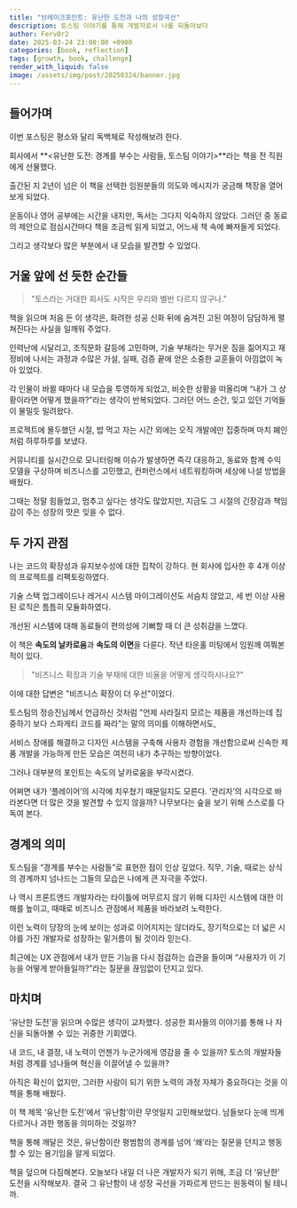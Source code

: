 ```yaml
---
title: "브레이크포인트: 유난한 도전과 나의 성장곡선"
description: 토스팀 이야기를 통해 개발자로서 나를 되돌아보다
author: Ferv0r2
date: 2025-03-24 23:00:00 +0900
categories: [book, reflection]
tags: [growth, book, challenge]
render_with_liquid: false
image: /assets/img/post/20250324/banner.jpg
---
```


## **들어가며**

이번 포스팅은 평소와 달리 독백체로 작성해보려 한다.

회사에서 **<유난한 도전: 경계를 부수는 사람들, 토스팀 이야기>**라는 책을 전 직원에게 선물했다.

출간된 지 2년이 넘은 이 책을 선택한 임원분들의 의도와 메시지가 궁금해 책장을 열어보게 되었다.

운동이나 영어 공부에는 시간을 내지만, 독서는 그다지 익숙하지 않았다. 그러던 중 동료의 제안으로 점심시간마다 책을 조금씩 읽게 되었고, 어느새 책 속에 빠져들게 되었다.

그리고 생각보다 많은 부분에서 내 모습을 발견할 수 있었다.

## **거울 앞에 선 듯한 순간들**

> "토스라는 거대한 회사도 시작은 우리와 별반 다르지 않구나."

책을 읽으며 처음 든 이 생각은, 화려한 성공 신화 뒤에 숨겨진 고된 여정이 담담하게 펼쳐진다는 사실을 일깨워 주었다.

인력난에 시달리고, 조직문화 갈등에 고민하며, 기술 부채라는 무거운 짐을 짊어지고 재정비에 나서는 과정과 수많은 가설, 실패, 검증 끝에 얻은 소중한 교훈들이 아낌없이 녹아 있었다.

각 인물이 바뀔 때마다 내 모습을 투영하게 되었고, 비슷한 상황을 떠올리며 “내가 그 상황이라면 어떻게 했을까?”라는 생각이 반복되었다. 그러던 어느 순간, 잊고 있던 기억들이 물밀듯 밀려왔다.

프로젝트에 몰두했던 시절, 밥 먹고 자는 시간 외에는 오직 개발에만 집중하며 마치 폐인처럼 하루하루를 보냈다.

커뮤니티를 실시간으로 모니터링해 이슈가 발생하면 즉각 대응하고, 동료와 함께 수익 모델을 구상하며 비즈니스를 고민했고, 컨퍼런스에서 네트워킹하며 세상에 나설 방법을 배웠다.

그때는 정말 힘들었고, 멈추고 싶다는 생각도 많았지만, 지금도 그 시절의 긴장감과 책임감이 주는 성장의 맛은 잊을 수 없다.

## **두 가지 관점**

나는 코드의 확장성과 유지보수성에 대한 집착이 강하다. 현 회사에 입사한 후 4개 이상의 프로젝트를 리팩토링하였다.

기술 스택 업그레이드나 레거시 시스템 마이그레이션도 서슴치 않았고, 세 번 이상 사용된 로직은 틈틈히 모듈화하였다.

개선된 시스템에 대해 동료들이 편의성에 기뻐할 때 더 큰 성취감을 느꼈다.

이 책은 **속도의 날카로움**과 **속도의 이면**을 다룬다.
작년 타운홀 미팅에서 임원께 여쭤본 적이 있다.

> "비즈니스 확장과 기술 부채에 대한 비율을 어떻게 생각하시나요?"

이에 대한 답변은 "비즈니스 확장이 더 우선"이었다.

토스팀의 정승진님께서 언급하신 것처럼 "언제 사라질지 모르는 제품을 개선하는데 집중하기 보다 스파게티 코드를 짜라"는 말의 의미를 이해하면서도,

서비스 장애를 해결하고 디자인 시스템을 구축해 사용자 경험을 개선함으로써 신속한 제품 개발을 가능하게 만든 모습은 여전히 내가 추구하는 방향이었다.

그러나 대부분의 포인트는 속도의 날카로움을 부각시켰다.

어쩌면 내가 ‘플레이어’의 시각에 치우쳤기 때문일지도 모른다. ‘관리자’의 시각으로 바라본다면 더 많은 것을 발견할 수 있지 않을까? 나무보다는 숲을 보기 위해 스스로를 다독여 본다.

## **경계의 의미**

토스팀을 “경계를 부수는 사람들”로 표현한 점이 인상 깊었다. 직무, 기술, 때로는 상식의 경계까지 넘나드는 그들의 모습은 나에게 큰 자극을 주었다.

나 역시 프론트엔드 개발자라는 타이틀에 머무르지 않기 위해 디자인 시스템에 대한 이해를 높이고, 때때로 비즈니스 관점에서 제품을 바라보려 노력한다.

이런 노력이 당장의 눈에 보이는 성과로 이어지지는 않더라도, 장기적으로는 더 넓은 시야를 가진 개발자로 성장하는 밑거름이 될 것이라 믿는다.

최근에는 UX 관점에서 내가 만든 기능을 다시 점검하는 습관을 들이며 “사용자가 이 기능을 어떻게 받아들일까?”라는 질문을 끊임없이 던지고 있다.

## **마치며**

‘유난한 도전’을 읽으며 수많은 생각이 교차했다. 성공한 회사들의 이야기를 통해 나 자신을 되돌아볼 수 있는 귀중한 기회였다.

내 코드, 내 결정, 내 노력이 언젠가 누군가에게 영감을 줄 수 있을까? 토스의 개발자들처럼 경계를 넘나들며 혁신을 이끌어낼 수 있을까?

아직은 확신이 없지만, 그러한 사람이 되기 위한 노력의 과정 자체가 중요하다는 것을 이 책을 통해 배웠다.

이 책 제목 ‘유난한 도전’에서 ‘유난함’이란 무엇일지 고민해보았다. 남들보다 눈에 띄게 다르거나 과한 행동을 의미하는 것일까?

책을 통해 깨달은 것은, 유난함이란 평범함의 경계를 넘어 ‘왜’라는 질문을 던지고 행동할 수 있는 용기임을 알게 되었다.

책을 덮으며 다짐해본다. 오늘보다 내일 더 나은 개발자가 되기 위해, 조금 더 ‘유난한’ 도전을 시작해보자. 결국 그 유난함이 내 성장 곡선을 가파르게 만드는 원동력이 될 테니까.
